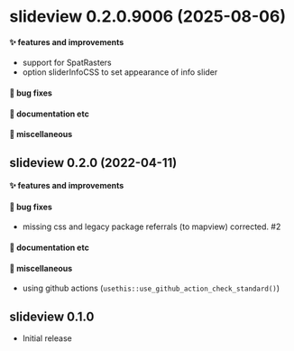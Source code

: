 # slideview 0.2.0.9006 (2025-08-06)

#### ✨ features and improvements

  * support for SpatRasters
  * option sliderInfoCSS to set appearance of info slider

#### 🐛 bug fixes

#### 💬 documentation etc

#### 🍬 miscellaneous


## slideview 0.2.0 (2022-04-11)

#### ✨ features and improvements

#### 🐛 bug fixes

  * missing css and legacy package referrals (to mapview) corrected. #2

#### 💬 documentation etc

#### 🍬 miscellaneous

  * using github actions (`usethis::use_github_action_check_standard()`)


## slideview 0.1.0

* Initial release
